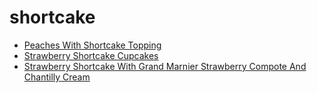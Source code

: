 # shortcake

 * [Peaches With Shortcake Topping](index/p/peaches-with-shortcake-topping-104839.json)
 * [Strawberry Shortcake Cupcakes](index/s/strawberry-shortcake-cupcakes.json)
 * [Strawberry Shortcake With Grand Marnier Strawberry Compote And Chantilly Cream](index/s/strawberry-shortcake-with-grand-marnier-strawberry-compote-and-chantilly-cream-235525.json)
